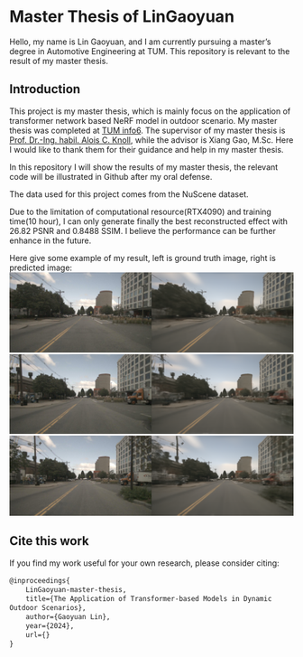 # Master Thesis of LinGaoyuan

Hello, my name is Lin Gaoyuan, and I am currently pursuing a master’s degree in Automotive Engineering at TUM. This repository is relevant to the result of my master thesis.


## Introduction

This project is my master thesis, which is mainly focus on the application of transformer network based NeRF model in outdoor scenario.  My master thesis was completed at [TUM info6](https://www.ce.cit.tum.de/air/home/).  The supervisor of my master thesis is [Prof. Dr.-Ing. habil. Alois C. Knoll](https://www.ce.cit.tum.de/air/people/prof-dr-ing-habil-alois-knoll/), while the advisor is Xiang Gao, M.Sc. Here I would like to thank them for their guidance and help in my master thesis.

In this repository I will show the results of my master thesis, the relevant code will be illustrated in Github after my oral defense. 

The data used for this project comes from the NuScene dataset.

Due to the limitation of computational resource(RTX4090) and training time(10 hour), I can only generate finally the best reconstructed effect with 26.82 PSNR and 0.8488 SSIM. I believe the performance can be further enhance in the future.



Here give some example of my result, left is ground truth image, right is predicted image:
![teaser](docs/picture/val_001_coarse.png)
![teaser](docs/picture/val_020_coarse.png)
![teaser](docs/picture/val_040_coarse.png)






## Cite this work

If you find my work useful for your own research, please consider citing:

```
@inproceedings{
    LinGaoyuan-master-thesis,
    title={The Application of Transformer-based Models in Dynamic Outdoor Scenarios},
    author={Gaoyuan Lin},
    year={2024},
    url={}
}
```
